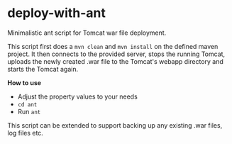 # deploy-with-ant
Minimalistic ant script for Tomcat war file deployment. 

This script first does a ``mvn clean`` and ``mvn install`` on the defined maven project. It then connects to the provided server, stops the running Tomcat, uploads the newly created .war file to the Tomcat's webapp directory and starts the Tomcat again.


 **How to use**
* Adjust the property values to your needs
* ``cd ant``
* Run ``ant``


This script can be extended to support backing up any existing .war files, log files etc.
